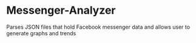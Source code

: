 # Messenger-Analyzer
Parses JSON files that hold Facebook messenger data and allows user to generate graphs and trends
